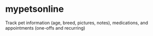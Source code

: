 mypetsonline
============

Track pet information (age, breed, pictures, notes), medications, and appointments (one-offs and recurring)